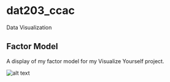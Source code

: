 # dat203_ccac
Data Visualization

## Factor Model
A display of my factor model for my Visualize Yourself project.


![alt text](C:\Users\chelr\GitHub_CCAC\factor_model.jpg)
